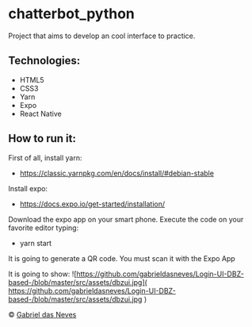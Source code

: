 # chatterbot_python
Project that aims to develop an cool interface to practice.

## Technologies:
- HTML5
- CSS3
- Yarn
- Expo
- React Native

## How to run it:

First of all, install yarn:

- https://classic.yarnpkg.com/en/docs/install/#debian-stable

Install expo:

- https://docs.expo.io/get-started/installation/

Download the expo app on your smart phone. Execute the code on your favorite editor typing:

- yarn start

It is going to generate a QR code. You must scan it with the Expo App

It is going to show:
![https://github.com/gabrieldasneves/Login-UI-DBZ-based-/blob/master/src/assets/dbzui.jpg]( https://github.com/gabrieldasneves/Login-UI-DBZ-based-/blob/master/src/assets/dbzui.jpg )



 © [Gabriel das Neves](https://github.com/gabrieldasneves/Login-UI-DBZ-based-/blob/master/src/assets/dbzui.jpg)
